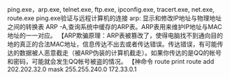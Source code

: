 ping.exe，arp.exe,  telnet.exe, ftp.exe, ipconfig.exe, tracert.exe,  net.exe, route.exe
ping.exe验证与远程计算机的连接
arp: 显示和修改IP地址与物理地址之间的转换表
ARP -A,查询系统中缓存的ARP表。ARP表用来维护IP地址与MAC地址的一一对应。
【ARP欺骗原理：ARP表被篡改了，使得电脑找不到通向目的地的真正的合法MAC地址，信息传达不出去或者传达错误。传达错误，有可能传达的数据被人恶意截走（被ARP伪装的计算机截走）。如果你传达的是QQ的帐号和密码，可能就会发生QQ帐号被盗的情况。
【神命令
route print
route add 202.202.32.0 mask 255.255.240.0 172.33.0.1
